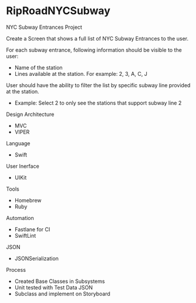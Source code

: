 # RipRoadNYCSubway
NYC Subway Entrances Project

Create a Screen that shows a full list of NYC Subway Entrances to the user. 

For each subway entrance, following information should be visible to the user:
- Name of the station
- Lines available at the station. For example: 2, 3, A, C, J

User should have the ability to filter the list by specific subway line provided at the station. 

- Example: Select 2 to only see the stations that support subway line 2

Design Architecture
- MVC
- VIPER

Language
- Swift

User Inerface
- UIKit

Tools
- Homebrew
- Ruby

Automation
- Fastlane for CI
- SwiftLint

JSON
- JSONSerialization

Process
- Created Base Classes in Subsystems
- Unit tested with Test Data JSON
- Subclass and implement on Storyboard
